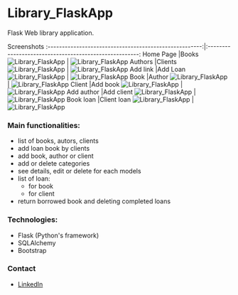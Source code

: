 # Library_FlaskApp

Flask Web library application.

Screenshots
:------------------------------------------------------:|:------------------------------------------------------:
Home Page                                               |Books
![Library_FlaskApp](../main/screenshot/home_page.png)   |  ![Library_FlaskApp](../main/screenshot/books.png)
Authors                                                 |Clients
![Library_FlaskApp](../main/screenshot/authors.png)     |  ![Library_FlaskApp](../main/screenshot/clients.png)
Add link                                                |Add Loan
![Library_FlaskApp](../main/screenshot/add.png)         |  ![Library_FlaskApp](../main/screenshot/add_loan.png)
Book                                                    |Author
![Library_FlaskApp](../main/screenshot/book.png)        |  ![Library_FlaskApp](../main/screenshot/author.png)
Client                                                  |Add book
![Library_FlaskApp](../main/screenshot/client.png)      |  ![Library_FlaskApp](../main/screenshot/new_book.png)
Add author                                              |Add client
![Library_FlaskApp](../main/screenshot/new_author.png)  |  ![Library_FlaskApp](../main/screenshot/new_client.png)
Book loan                                               |Client loan
![Library_FlaskApp](../main/screenshot/book_loan.png)   |  ![Library_FlaskApp](../main/screenshot/client_loan.png)

### Main functionalities:
- list of books, autors, clients
- add loan book by clients
- add book, author or client
- add or delete categories
- see details, edit or delete for each models
- list of loan:
    - for book
    - for client
- return borrowed book and deleting completed loans

### Technologies:
* Flask (Python's framework)
* SQLAlchemy
* Bootstrap

### Contact
* [LinkedIn](https://www.linkedin.com/in/mariusz-kuleta/)
